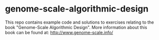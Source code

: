# genome-scale-algorithmic-design
This repo contains example code and solutions to exercises relating to the book "Genome-Scale Algorithmic Design". More information about this book can be found at: http://www.genome-scale.info/ 
